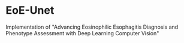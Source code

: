 # EoE-Unet
Implementation of "Advancing Eosinophilic Esophagitis Diagnosis and Phenotype Assessment with Deep Learning Computer Vision"
